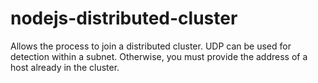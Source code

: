 nodejs-distributed-cluster
==========================

Allows the process to join a distributed cluster. UDP can be used for detection within a subnet. Otherwise, you must provide the address of a host already in the cluster.